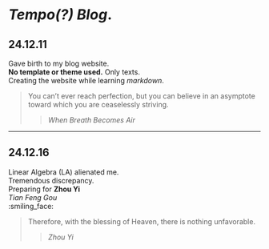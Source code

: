 # ***Tempo(?) Blog***.
## 24.12.11  
Gave birth to my blog website.  
**No template or theme used.** Only texts.<br>
Creating the website while learning *markdown*.<br>
> You can’t ever reach perfection, but you can believe in an asymptote toward which you are ceaselessly striving.
> > *When Breath Becomes Air*

---

## 24.12.16
Linear Algebra (LA) alienated me.<br>
Tremendous discrepancy.<br>
Preparing for **Zhou Yi**<br>
*Tian Feng Gou*<br>
:smiling_face:
> Therefore, with the blessing of Heaven, there is nothing unfavorable.
> > *Zhou Yi*
